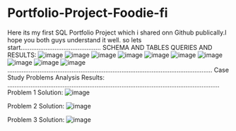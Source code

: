 # Portfolio-Project-Foodie-fi
Here its my first SQL Portfolio Project which i shared onn Github publically.I hope you both guys understand it well. so  lets start.............................................
SCHEMA AND TABLES QUERIES AND RESULTS:
![image](https://github.com/saliha-fawad/Portfolio-Project-Foodie-fi/assets/169520745/59a3953a-a41a-4a01-8280-f75015a53a41)
![image](https://github.com/saliha-fawad/Portfolio-Project-Foodie-fi/assets/169520745/959da3ab-4223-4f80-8d73-9aea03bf5429)
![image](https://github.com/saliha-fawad/Portfolio-Project-Foodie-fi/assets/169520745/b9f2da71-32a1-4416-ac84-3b1f79a78a34)
![image](https://github.com/saliha-fawad/Portfolio-Project-Foodie-fi/assets/169520745/aae65734-bb17-4e35-b5f0-a08d7ac1192c)
![image](https://github.com/saliha-fawad/Portfolio-Project-Foodie-fi/assets/169520745/9baaa1d9-17db-4c7f-ab3e-36a988b7684e)
![image](https://github.com/saliha-fawad/Portfolio-Project-Foodie-fi/assets/169520745/c84ef391-0aa3-406b-b752-52b878b8ea2a)
![image](https://github.com/saliha-fawad/Portfolio-Project-Foodie-fi/assets/169520745/9087e4fd-24e6-47fc-8e2f-affc1ef06bff)
![image](https://github.com/saliha-fawad/Portfolio-Project-Foodie-fi/assets/169520745/d6096e69-ca9e-4a94-97ce-681e2a55e831)
![image](https://github.com/saliha-fawad/Portfolio-Project-Foodie-fi/assets/169520745/53311ed3-b1be-4b3e-8468-657786ca920f)
![image](https://github.com/saliha-fawad/Portfolio-Project-Foodie-fi/assets/169520745/ff0521a1-723c-4626-9bc8-42361bc99175)
...................................................................................................................
Case Study Problems Analysis Results:
.......................................................................................................................
Problem 1 Solution:
![image](https://github.com/saliha-fawad/Portfolio-Project-Foodie-fi/assets/169520745/da89dfbc-8417-4c89-afed-6e485e9e10c0)

Problem 2 Solution:
![image](https://github.com/saliha-fawad/Portfolio-Project-Foodie-fi/assets/169520745/b93ee774-4d33-46f4-b2f6-c0be6dde7742)

Problem 3 Solution:
![image](https://github.com/saliha-fawad/Portfolio-Project-Foodie-fi/assets/169520745/57b0d869-3faa-4a84-8fc9-d2d02f8faf7e)

